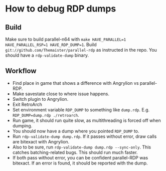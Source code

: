 # How to debug RDP dumps

## Build

Make sure to build parallel-n64 with `make HAVE_PARALLEL=1 HAVE_PARALLEL_RSP=1 HAVE_RDP_DUMP=1`.
Build `git://github.com/Themaister/parallel-rdp` as instructed in the repo. You should have a `rdp-validate-dump` binary.

## Workflow

- Find place in game that shows a difference with Angrylion vs parallel-RDP.
- Make savestate close to where issue happens.
- Switch plugin to Angrylion.
- Exit RetroArch
- Set environment variable `RDP_DUMP` to something like `dump.rdp`. E.g. `RDP_DUMP=dump.rdp ./retroarch`.
- Run game, it should run quite slow, as multithreading is forced off when dumping.
- You should now have a dump where you pointed `RDP_DUMP` to.
- Run `rdp-validate-dump dump.rdp`. If it passes without error, draw calls are bitexact with Angrylion.
- Also to be sure, run `rdp-validate-dump dump.rdp --sync-only`. This catches batching-related bugs. This should run much faster.
- If both pass without error, you can be confident parallel-RDP was bitexact. If an error is found, it should be reported with the dump.
